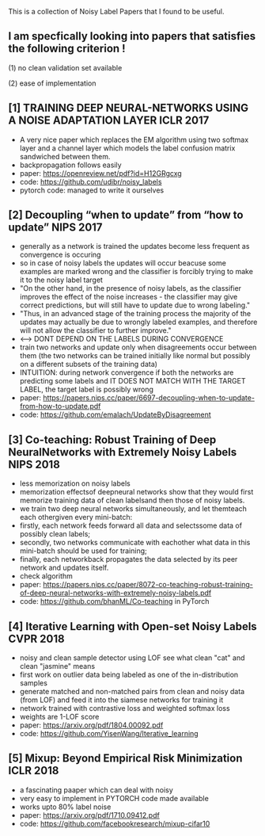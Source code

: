 
This is a collection of Noisy Label Papers that I found to be useful.

I am specfically looking into papers that satisfies the following criterion !
-----------------------------------------------------------------------------
(1) no clean validation set available

(2) ease of implementation

[1] TRAINING DEEP NEURAL-NETWORKS USING A NOISE ADAPTATION LAYER ICLR 2017
-----------------------------------------------------------------------------
 - A very nice paper which replaces the EM algorithm using two softmax layer and a channel layer which models the label confusion matrix sandwiched between them.
 - backpropagation follows easily
 - paper: https://openreview.net/pdf?id=H12GRgcxg
 - code: https://github.com/udibr/noisy_labels 
 - pytorch code: managed to write it ourselves 
 
 
[2] Decoupling “when to update” from “how to update” NIPS 2017
----------------------------------------------------------------------------- 
 - generally as a network is trained the updates become less frequent as convergence is occuring 
 - so in case of noisy labels the updates will occur beacuse some examples are marked wrong and the classifier is forcibly trying to make it to the noisy label target
 - "On the other hand, in the presence of noisy labels, as the classifier improves the effect of the noise increases - the classifier may give correct predictions, but will still have to update due to wrong labeling."
 - "Thus, in an advanced stage of the training process the majority of the updates may actually be due to wrongly labeled examples, and therefore will not allow the classifier to further improve."
 - <when to update> <--> <how to update>  DONT DEPEND ON THE LABELS DURING CONVERGENCE
 - train two networks and update only when disagreements occur between them (the two networks can be trained initially like normal but possibly on a different subsets of the training data)
 - INTUITION: during network convergence if both the networks are predicting some labels and IT DOES NOT MATCH WITH THE TARGET LABEL, the target label is possibly wrong 
 - paper: https://papers.nips.cc/paper/6697-decoupling-when-to-update-from-how-to-update.pdf
 - code: https://github.com/emalach/UpdateByDisagreement
 
 [3] Co-teaching: Robust Training of Deep NeuralNetworks with Extremely Noisy Labels NIPS 2018
 ----------------------------------------------------------------------------- 
 - less memorization on noisy labels 
 - memorization effectsof deepneural networks show that they would first memorize training data of clean labelsand then those of noisy labels.
 - we train two deep neural networks simultaneously, and let themteach each othergiven every mini-batch:
 - firstly, each network feeds forward all data and selectssome data of possibly clean labels;
 - secondly, two networks communicate with eachother what data in this mini-batch should be used for training;
 - finally, each networkback propagates the data selected by its peer network and updates itself.
 - check algorithm 
 - paper: https://papers.nips.cc/paper/8072-co-teaching-robust-training-of-deep-neural-networks-with-extremely-noisy-labels.pdf
 - code: https://github.com/bhanML/Co-teaching in PyTorch
 
 
 [4] Iterative Learning with Open-set Noisy Labels CVPR 2018
 ----------------------------------------------------------------------------- 
 - noisy and clean sample detector using LOF see what clean "cat" and clean "jasmine" means
 - first work on outlier data being labeled as one of the in-distribution samples 
 - generate matched and non-matched pairs from clean and noisy data (from LOF) and feed it into the siamese networks for training it 
 - network trained with contrastive loss and weighted softmax loss
 - weights are 1-LOF score 
 - paper: https://arxiv.org/pdf/1804.00092.pdf
 - code: https://github.com/YisenWang/Iterative_learning 


[5] Mixup: Beyond Empirical Risk Minimization ICLR 2018
----------------------------------------------------------------------------- 
- a fascinating paaper which can deal with noisy
- very easy to implement in PYTORCH code made available
- works upto 80% label noise
- paper: https://arxiv.org/pdf/1710.09412.pdf
- code: https://github.com/facebookresearch/mixup-cifar10



